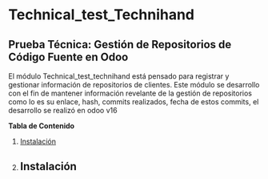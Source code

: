 # Technical_test_Technihand
## Prueba Técnica: Gestión de Repositorios de Código Fuente en Odoo 


El módulo Technical_test_technihand está pensado para registrar y gestionar información de repositorios de clientes. Este módulo se desarrollo con el fin de mantener información revelante de la gestión de repositorios como lo es su enlace, hash, commits realizados, fecha de estos commits, el desarrollo se realizó en odoo v16 

**Tabla de Contenido**

1. [Instalación](##Instalación)


1. ## Instalación
